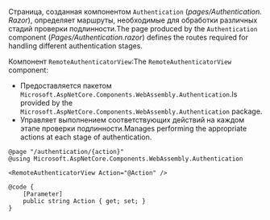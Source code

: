 <span data-ttu-id="1f0d1-101">Страница, созданная компонентом `Authentication` (*pages/Authentication. Razor*), определяет маршруты, необходимые для обработки различных стадий проверки подлинности.</span><span class="sxs-lookup"><span data-stu-id="1f0d1-101">The page produced by the `Authentication` component (*Pages/Authentication.razor*) defines the routes required for handling different authentication stages.</span></span>

<span data-ttu-id="1f0d1-102">Компонент `RemoteAuthenticatorView`:</span><span class="sxs-lookup"><span data-stu-id="1f0d1-102">The `RemoteAuthenticatorView` component:</span></span>

* <span data-ttu-id="1f0d1-103">Предоставляется пакетом `Microsoft.AspNetCore.Components.WebAssembly.Authentication`.</span><span class="sxs-lookup"><span data-stu-id="1f0d1-103">Is provided by the `Microsoft.AspNetCore.Components.WebAssembly.Authentication` package.</span></span>
* <span data-ttu-id="1f0d1-104">Управляет выполнением соответствующих действий на каждом этапе проверки подлинности.</span><span class="sxs-lookup"><span data-stu-id="1f0d1-104">Manages performing the appropriate actions at each stage of authentication.</span></span>

```razor
@page "/authentication/{action}"
@using Microsoft.AspNetCore.Components.WebAssembly.Authentication

<RemoteAuthenticatorView Action="@Action" />

@code {
    [Parameter]
    public string Action { get; set; }
}
```
